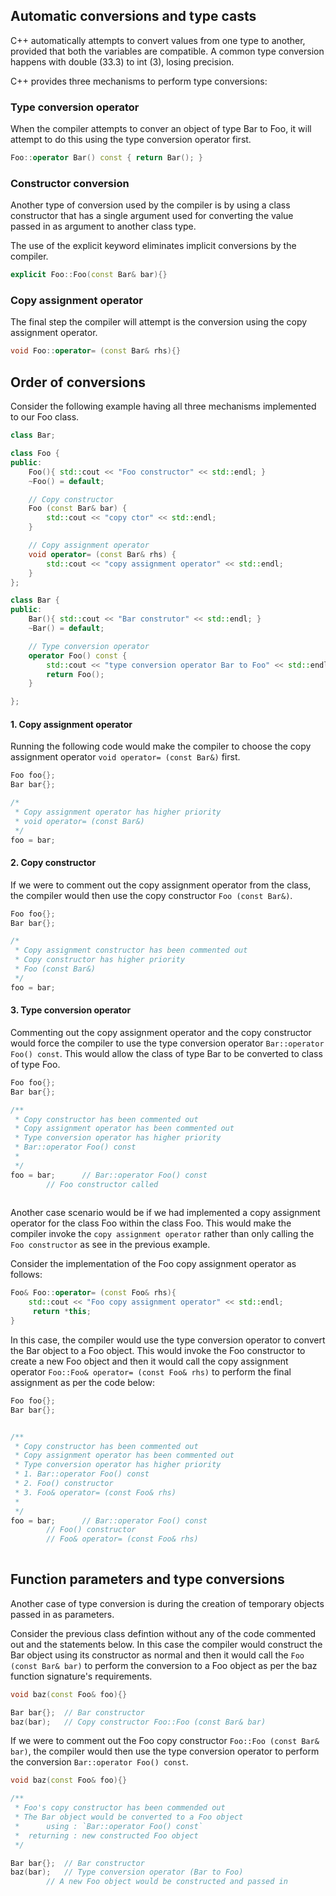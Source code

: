 ## Automatic conversions and type casts
C++ automatically attempts to convert values from one type to another, provided that both the variables are compatible. A common type conversion happens with double (33.3) to int (3), losing precision.

C++ provides three mechanisms to perform type conversions:

### Type conversion operator

When the compiler attempts to conver an object of type Bar to Foo, 
it will attempt to do this using the type conversion operator first.

```c++
Foo::operator Bar() const { return Bar(); }
```

### Constructor conversion
Another type of conversion used by the compiler is by using a class constructor 
that has a single argument used for converting the value passed in as argument to another class type.

The use of the explicit keyword eliminates implicit conversions by the compiler.

```c++
explicit Foo::Foo(const Bar& bar){}
```

### Copy assignment operator
The final step the compiler will attempt is the conversion using the copy assignment operator.

```c++
void Foo::operator= (const Bar& rhs){}
```

## Order of conversions

Consider the following example having all three mechanisms implemented to our Foo class. 

```c++
class Bar;

class Foo {
public:
    Foo(){ std::cout << "Foo constructor" << std::endl; }
    ~Foo() = default;

    // Copy constructor
    Foo (const Bar& bar) {
        std::cout << "copy ctor" << std::endl;
    }

    // Copy assignment operator
    void operator= (const Bar& rhs) {
        std::cout << "copy assignment operator" << std::endl;
    }
};

class Bar {
public:
    Bar(){ std::cout << "Bar construtor" << std::endl; }
    ~Bar() = default;

    // Type conversion operator
    operator Foo() const {
        std::cout << "type conversion operator Bar to Foo" << std::endl;
        return Foo();
    }

};

```

#### 1. Copy assignment operator
Running the following code would make the compiler to choose the copy assignment operator `void operator= (const Bar&)` first. 

```c++
Foo foo{};
Bar bar{};

/* 
 * Copy assignment operator has higher priority
 * void operator= (const Bar&) 
 */ 
foo = bar;  
```

#### 2. Copy constructor
If we were to comment out the copy assignment operator from the class, the compiler would then use the copy constructor `Foo (const Bar&)`.

```c++
Foo foo{};
Bar bar{};

/*
 * Copy assignment constructor has been commented out
 * Copy constructor has higher priority
 * Foo (const Bar&)
 */ 
foo = bar;  	
```

#### 3. Type conversion operator
Commenting out the copy assignment operator and the copy constructor would force the compiler to use the type conversion operator `Bar::operator Foo() const`. This would allow the class of type Bar to be converted to class of type Foo.

```c++
Foo foo{};
Bar bar{};

/**
 * Copy constructor has been commented out
 * Copy assignment operator has been commented out
 * Type conversion operator has higher priority
 * Bar::operator Foo() const
 *
 */
foo = bar;  	// Bar::operator Foo() const
		// Foo constructor called
            
```

Another case scenario would be if we had implemented a copy assignment operator for the class Foo within the class Foo. This would make the compiler invoke the `copy assignment operator` rather than only calling the `Foo constructor` as see in the previous example. 

Consider the implementation of the Foo copy assignment operator as follows:

```c++
Foo& Foo::operator= (const Foo& rhs){
    std::cout << "Foo copy assignment operator" << std::endl;
     return *this;
}
```

In this case, the compiler would use the type conversion operator to convert the Bar object to a Foo object. This would invoke the Foo constructor to create a new Foo object and then it would call the copy assignment operator `Foo::Foo& operator= (const Foo& rhs)` to perform the final assignment as per the code below:

```c++
Foo foo{};
Bar bar{};


/**
 * Copy constructor has been commented out
 * Copy assignment operator has been commented out
 * Type conversion operator has higher priority
 * 1. Bar::operator Foo() const
 * 2. Foo() constructor
 * 3. Foo& operator= (const Foo& rhs)
 *
 */
foo = bar;  	// Bar::operator Foo() const
		// Foo() constructor
		// Foo& operator= (const Foo& rhs)
            
```

## Function parameters and type conversions

Another case of type conversion is during the creation of temporary objects passed in as parameters. 

Consider the previous class defintion without any of the code commented out and the statements below. In this case the compiler would construct the Bar object using its constructor as normal and then it would call the `Foo (const Bar& bar)` to perform the conversion to a Foo object as per the baz function signature's requirements.

```c++
void baz(const Foo& foo){}

Bar bar{}; 	// Bar constructor
baz(bar); 	// Copy constructor Foo::Foo (const Bar& bar) 
```
If we were to comment out the Foo copy constructor `Foo::Foo (const Bar& bar)`, the compiler would then use the type conversion operator to perform the conversion `Bar::operator Foo() const`.

```c++
void baz(const Foo& foo){}

/**
 * Foo's copy constructor has been commended out
 * The Bar object would be converted to a Foo object
 *      using : `Bar::operator Foo() const`
 *  returning : new constructed Foo object
 */

Bar bar{}; 	// Bar constructor
baz(bar); 	// Type conversion operator (Bar to Foo)
		// A new Foo object would be constructed and passed in
```

